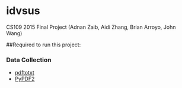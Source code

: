 # idvsus
CS109 2015 Final Project (Adnan Zaib, Aidi Zhang, Brian Arroyo, John Wang)

##Required to run this project:
### Data Collection
* [pdftotxt](http://www.howtogeek.com/228531/how-to-convert-a-pdf-file-to-editable-text-using-the-command-line-in-linux/)
* [PyPDF2](https://github.com/mstamy2/PyPDF2)

